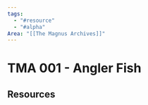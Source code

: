 ```yaml
---
tags:
  - "#resource"
  - "#alpha"
Area: "[[The Magnus Archives]]"
---
```


# TMA 001 - Angler Fish


## Resources


